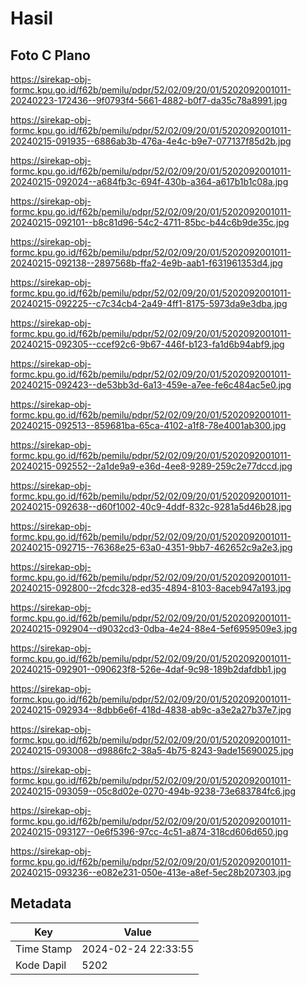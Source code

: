 # Hasil

## Foto C Plano

https://sirekap-obj-formc.kpu.go.id/f62b/pemilu/pdpr/52/02/09/20/01/5202092001011-20240223-172436--9f0793f4-5661-4882-b0f7-da35c78a8991.jpg

https://sirekap-obj-formc.kpu.go.id/f62b/pemilu/pdpr/52/02/09/20/01/5202092001011-20240215-091935--6886ab3b-476a-4e4c-b9e7-077137f85d2b.jpg

https://sirekap-obj-formc.kpu.go.id/f62b/pemilu/pdpr/52/02/09/20/01/5202092001011-20240215-092024--a684fb3c-694f-430b-a364-a617b1b1c08a.jpg

https://sirekap-obj-formc.kpu.go.id/f62b/pemilu/pdpr/52/02/09/20/01/5202092001011-20240215-092101--b8c81d96-54c2-4711-85bc-b44c6b9de35c.jpg

https://sirekap-obj-formc.kpu.go.id/f62b/pemilu/pdpr/52/02/09/20/01/5202092001011-20240215-092138--2897568b-ffa2-4e9b-aab1-f631961353d4.jpg

https://sirekap-obj-formc.kpu.go.id/f62b/pemilu/pdpr/52/02/09/20/01/5202092001011-20240215-092225--c7c34cb4-2a49-4ff1-8175-5973da9e3dba.jpg

https://sirekap-obj-formc.kpu.go.id/f62b/pemilu/pdpr/52/02/09/20/01/5202092001011-20240215-092305--ccef92c6-9b67-446f-b123-fa1d6b94abf9.jpg

https://sirekap-obj-formc.kpu.go.id/f62b/pemilu/pdpr/52/02/09/20/01/5202092001011-20240215-092423--de53bb3d-6a13-459e-a7ee-fe6c484ac5e0.jpg

https://sirekap-obj-formc.kpu.go.id/f62b/pemilu/pdpr/52/02/09/20/01/5202092001011-20240215-092513--859681ba-65ca-4102-a1f8-78e4001ab300.jpg

https://sirekap-obj-formc.kpu.go.id/f62b/pemilu/pdpr/52/02/09/20/01/5202092001011-20240215-092552--2a1de9a9-e36d-4ee8-9289-259c2e77dccd.jpg

https://sirekap-obj-formc.kpu.go.id/f62b/pemilu/pdpr/52/02/09/20/01/5202092001011-20240215-092638--d60f1002-40c9-4ddf-832c-9281a5d46b28.jpg

https://sirekap-obj-formc.kpu.go.id/f62b/pemilu/pdpr/52/02/09/20/01/5202092001011-20240215-092715--76368e25-63a0-4351-9bb7-462652c9a2e3.jpg

https://sirekap-obj-formc.kpu.go.id/f62b/pemilu/pdpr/52/02/09/20/01/5202092001011-20240215-092800--2fcdc328-ed35-4894-8103-8aceb947a193.jpg

https://sirekap-obj-formc.kpu.go.id/f62b/pemilu/pdpr/52/02/09/20/01/5202092001011-20240215-092904--d9032cd3-0dba-4e24-88e4-5ef6959509e3.jpg

https://sirekap-obj-formc.kpu.go.id/f62b/pemilu/pdpr/52/02/09/20/01/5202092001011-20240215-092901--090623f8-526e-4daf-9c98-189b2dafdbb1.jpg

https://sirekap-obj-formc.kpu.go.id/f62b/pemilu/pdpr/52/02/09/20/01/5202092001011-20240215-092934--8dbb6e6f-418d-4838-ab9c-a3e2a27b37e7.jpg

https://sirekap-obj-formc.kpu.go.id/f62b/pemilu/pdpr/52/02/09/20/01/5202092001011-20240215-093008--d9886fc2-38a5-4b75-8243-9ade15690025.jpg

https://sirekap-obj-formc.kpu.go.id/f62b/pemilu/pdpr/52/02/09/20/01/5202092001011-20240215-093059--05c8d02e-0270-494b-9238-73e683784fc6.jpg

https://sirekap-obj-formc.kpu.go.id/f62b/pemilu/pdpr/52/02/09/20/01/5202092001011-20240215-093127--0e6f5396-97cc-4c51-a874-318cd606d650.jpg

https://sirekap-obj-formc.kpu.go.id/f62b/pemilu/pdpr/52/02/09/20/01/5202092001011-20240215-093236--e082e231-050e-413e-a8ef-5ec28b207303.jpg


## Metadata

| Key        | Value               |
| ---------- | ------------------- |
| Time Stamp | 2024-02-24 22:33:55 |
| Kode Dapil | 5202                |



